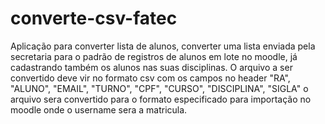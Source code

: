 # converte-csv-fatec
Aplicação para converter lista de alunos, converter uma lista enviada pela secretaria para o padrão de registros de alunos em lote no moodle, já cadastrando também os alunos nas suas disciplinas. 
O arquivo a ser convertido deve vir no formato csv com os campos no header "RA", "ALUNO", "EMAIL", "TURNO", "CPF", "CURSO", "DISCIPLINA", "SIGLA" o arquivo sera convertido para o formato especificado para importação no moodle onde o username sera a matricula.
